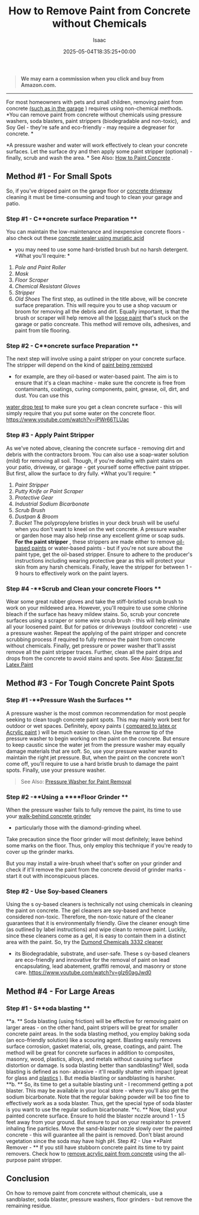 ﻿---
author: Isaac
layout: post
title: How to Remove Paint from Concrete without Chemicals
date: '2025-05-04T18:35:25+00:00'
categories:
- DIY Paintings
tags: []
slug: /how-to-remove-paint-from-concrete-without-chemicals/
lastmod: 2025-05-07T12:21:27+03:00
---
> **We may earn a commission when you click and buy from Amazon.com.**
>

---
For most homeowners with pets and small children, removing paint from concrete
[(such as in the garage](https://pestpolicy.com/how-to-remove-acrylic-paint-from-concrete/)
) requires using non-chemical methods.
*You can remove paint from concrete without chemicals using pressure washers, soda blasters, paint strippers (biodegradable and non-toxic),  and Soy Gel - they're safe and eco-friendly - may require a degreaser for concrete. *

*A pressure washer and water will work effectively to clean your concrete surfaces. Let the surface dry and then apply some paint stripper (optional) - finally, scrub and wash the area. *
See Also:
[How to Paint Concrete](https://pestpolicy.com/how-to-paint-concrete/)
.
## Method #1 - For Small Spots
So, if you've dripped paint on the garage floor or
[concrete driveway](https://pestpolicy.com/best-paint-for-a-concrete-driveway/)
cleaning it must be time-consuming and tough to clean your garage and patio.
### Step #1 - C**oncrete surface Preparation **
You can maintain the low-maintenance and inexpensive concrete floors - also check out these
[concrete sealer using muriatic acid](https://pestpolicy.com/removing-concrete-sealer-with-muriatic-acid/)
- you may need to use some hard-bristled brush but no harsh detergent.
*What you'll require: *
1. *Pole and Paint Roller*
2. *Mask*
3. *Floor Scraper*
4. *Chemical Resistant Gloves*
5. *Stripper*
6. *Old Shoes*
The first step, as outlined in the title above, will be concrete surface preparation. This will require you to use a shop vacuum or broom for removing all the debris and dirt.
Equally important, is that the brush or scraper will help remove all the
[loose paint](https://pestpolicy.com/remove-paint-from-concrete/)
that's stuck on the garage or patio concreate. This method will remove oils, adhesives, and paint from tile flooring.
### Step #2 - C**oncrete surface Preparation **
The next step will involve using a paint stripper on your concrete surface. The stripper will depend on the kind of
[paint being removed](https://pestpolicy.com/remove-paint-from-concrete/)
- for example, are they oil-based or water-based paint.
The aim is to ensure that it's a clean machine - make sure the concrete is free from
contaminants,
coatings, curing components, paint, grease, oil, dirt, and dust.
You can use this

[water drop test](https://www.science.gov/topicpages/w/water+drop+tests)
 to make sure you get a clean concrete surface - this will simply require that you put some water on the concrete floor.
https://www.youtube.com/watch?v=iPWr66TLUac
### Step #3 - Apply Paint Stripper
As we've noted above, cleaning the concrete surface - removing dirt and debris with the contractors broom. You can also use a soap-water solution (mild) for removing all soil.
Though, if you're dealing with paint stains on your patio, driveway, or garage - get yourself some effective paint stripper. But first, allow the surface to dry fully.
*What you'll require: *
1. *Paint Stripper*
2. *Putty Knife or Paint Scraper*
3. *Protective Gear*
4. *Industrial Sodium Bicarbonate*
5. *Scrub Brush*
6. *Dustpan & Broom*
7. *Bucket*
The polypropylene bristles in your deck brush will be useful when you don't want to kneel on the wet concrete. A pressure washer or garden hose may also help rinse any excellent grime or soap suds.
**For the paint stripper**
, these strippers are made either to remove
[oil-based paints](https://pestpolicy.com/best-sprayer-for-latex-paint/)
or water-based paints - but if you're not sure about the paint type, get the oil-based stripper.
Ensure to adhere to the producer's instructions including wearing protective gear as this will protect your skin from any harsh chemicals.
Finally, leave the stripper for between 1 - 9 hours to effectively work on the paint layers.
### Step #4 -**Scrub and Clean your concrete Floors **
Wear some great rubber gloves and take the stiff-bristled scrub brush to work on your mildewed area. However, you'll require to use some chlorine bleach if the surface has heavy mildew stains.
So, scrub your concrete surfaces using a scraper or some wire scrub brush - this will help eliminate all your loosened paint. But for patios or driveways (outdoor concrete) - use a pressure washer.
Repeat the applying of the paint stripper and concrete scrubbing process if required to fully remove the paint from concrete without chemicals.
Finally, get pressure or power washer that'll assist remove all the paint stripper traces. Further, clean all the paint drips and drops from the concrete to avoid stains and spots.
See Also:
[Sprayer for Latex Paint](https://pestpolicy.com/best-sprayer-for-latex-paint/)
## Method #3 - For Tough Concrete Paint Spots
### Step #1 -**Pressure Wash the Surfaces **
A pressure washer is the most common recommendation for most people seeking to clean tough concrete paint spots. This may mainly work best for outdoor or wet spaces.
Definitely, epoxy paints (
[compared to latex or Acrylic paint](https://pestpolicy.com/latex-vs-acrylic-paint/)
) will be much easier to clean. Use the narrow tip of the pressure washer to begin working on the paint on the concrete.
But ensure to keep caustic since the water jet from the pressure washer may equally damage materials that are soft. So, use your pressure washer wand to maintain the right jet pressure.
But, when the paint on the concrete won't come off, you'll require to use a hard bristle brush to damage the paint spots. Finally, use your pressure washer.
> See Also:
> [Pressure Washer for Paint Removal](https://pestpolicy.com/best-pressure-washer-for-paint-removal/)
### Step #2 -**Using a ****Floor Grinder **
When the pressure washer fails to fully remove the paint, its time to use your
[walk-behind concrete grinder](https://pestpolicy.com/best-walk-behind-concrete-grinder/)
- particularly those with the
diamond-grinding wheel.

Take precaution since the floor grinder will most definitely; leave behind some marks on the floor. Thus, only employ this technique if you're ready to cover up the grinder marks.

But you may install a wire-brush wheel that's softer on your grinder and check if it'll remove the paint from the concrete devoid of grinder marks - start it out with inconspicuous places.
### Step #2 - Use Soy-based Cleaners
Using the s
oy-based cleaners is technically not using chemicals in cleaning the paint on concrete. The gel cleaners are soy-based and hence considered non-toxic.
Therefore, the
non-toxic nature of the cleaner guarantees that it is environmentally friendly. Give the cleaner enough time (as outlined by label instructions) and wipe clean to remove paint.
Luckily, since these cleaners come as a gel, it is easy to contain them in a distinct area with the paint. So, try the
[Dumond Chemicals 3332 cleaner](https://www.amazon.com/dp/B001PCVKLK/?tag=p-policy-20)
- its
Biodegradable, substrate, and user-safe.
These s
oy-based cleaners are eco-friendly and innovative for the removal of paint on lead encapsulating, lead abatement, graffiti
removal, and masonry or stone care.
https://www.youtube.com/watch?v=gIz60agJwd0
## Method #4 - For Large Areas
### Step #1 - S**oda blasting **
**a. **
Soda blasting (using friction) will be effective for removing paint on larger areas - on the other hand, paint stripers will be great for smaller concrete paint areas.
In the soda blasting method, you employ baking soda (an eco-friendly solution) like a scouring agent. Blasting easily removes surface corrosion, gasket material, oils, grease, coatings, and paint.
The method will be great for concrete surfaces in addition to composites, masonry, wood, plastics, alloys, and metals without causing surface distortion or damage.
Is soda blasting better than sandblasting? Well,
soda blasting is defined as non-
abrasive - it'll readily
shatter with impact (great for
glass and
[plastics](https://pestpolicy.com/best-spray-paints-for-plastic/)
). But media blasting or sandblasting is harsher.
**b. **
So, its time to get a suitable blasting unit - I recommend getting a pot blaster. This may be available in your local store - where you'll also get the sodium bicarbonate.
Note that the regular baking powder will be too fine to effectively work as a soda blaster. Thus, get the special type of soda blaster is you want to use the regular sodium bicarbonate.
**c. **
Now, blast your painted concrete surface. Ensure to hold the blaster nozzle around 1 - 1.5 feet away from your ground. But ensure to put on your respirator to prevent inhaling fine particles.
Move the sand-blaster nozzle slowly over the painted concrete - this will guarantee all the paint is removed. Don't blast around vegetation since the soda may have high pH.
Step #2 - Use
**Paint Remover - **
If you still have stubborn concrete paint its time to try paint removers. Check how to
[remove acrylic paint from concrete](https://pestpolicy.com/how-to-remove-acrylic-paint-from-concrete/)
using the all-purpose paint stripper.
## Conclusion
On how to remove paint from concrete without chemicals, use a sandblaster, soda blaster, pressure washers, floor grinders - but remove the remaining residue.
